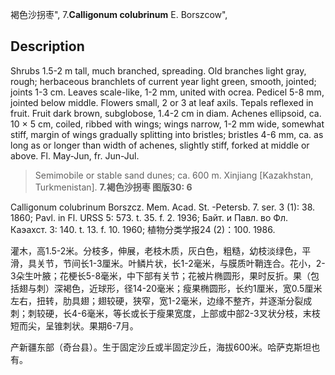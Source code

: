 褐色沙拐枣",
7.**Calligonum colubrinum** E. Borszcow",

## Description
Shrubs 1.5-2 m tall, much branched, spreading. Old branches light gray, rough; herbaceous branchlets of current year light green, smooth, jointed; joints 1-3 cm. Leaves scale-like, 1-2 mm, united with ocrea. Pedicel 5-8 mm, jointed below middle. Flowers small, 2 or 3 at leaf axils. Tepals reflexed in fruit. Fruit dark brown, subglobose, 1.4-2 cm in diam. Achenes ellipsoid, ca. 10 × 5 cm, coiled, ribbed with wings; wings narrow, 1-2 mm wide, somewhat stiff, margin of wings gradually splitting into bristles; bristles 4-6 mm, ca. as long as or longer than width of achenes, slightly stiff, forked at middle or above. Fl. May-Jun, fr. Jun-Jul.

> Semimobile or stable sand dunes; ca. 600 m. Xinjiang [Kazakhstan, Turkmenistan].
**7.褐色沙拐枣 图版30: 6**

Calligonum colubrinum Borszcz. Mem. Acad. St. -Petersb. 7. ser. 3 (1): 38. 1860; Pavl. in Fl. URSS 5: 573. t. 35. f. 2. 1936; Байт. и Павл. во Фл. Каэахст. 3: 140. t. 13. f. 10. 1960; 植物分类学报24 (2)：100. 1986.

灌木，高1.5-2米。分枝多，伸展，老枝木质，灰白色，粗糙，幼枝淡绿色，平滑，具关节，节间长1-3厘米。叶鳞片状，长1-2毫米，与膜质叶鞘连合。花小，2-3朵生叶腋；花梗长5-8毫米，中下部有关节；花被片椭圆形，果时反折。果（包括翅与刺）深褐色，近球形，径14-20毫米；瘦果椭圆形，长约1厘米，宽0.5厘米左右，扭转，肋具翅；翅较硬，狭窄，宽1-2毫米，边缘不整齐，并逐渐分裂成刺；刺较硬，长4-6毫米，等长或长于瘦果宽度，上部或中部2-3叉状分枝，末枝短而尖，呈锥刺状。果期6-7月。

产新疆东部（奇台县）。生于固定沙丘或半固定沙丘，海拔600米。哈萨克斯坦也有。
